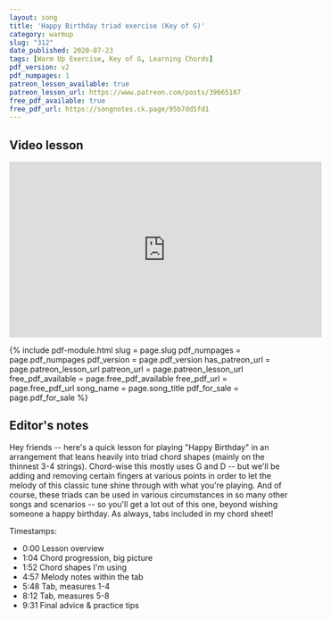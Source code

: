 ```yaml
---
layout: song
title: 'Happy Birthday triad exercise (Key of G)'
category: warmup
slug: "312"
date_published: 2020-07-23
tags: [Warm Up Exercise, Key of G, Learning Chords]
pdf_version: v2
pdf_numpages: 1
patreon_lesson_available: true
patreon_lesson_url: https://www.patreon.com/posts/39665187
free_pdf_available: true
free_pdf_url: https://songnotes.ck.page/95b7dd5fd1
---
```


## Video lesson

<iframe width="560" height="315" src="https://www.youtube.com/embed/fJsqUe4ZIXA" frameborder="0" allow="accelerometer; autoplay; encrypted-media; gyroscope; picture-in-picture" allowfullscreen></iframe>

{% include pdf-module.html slug = page.slug pdf_numpages = page.pdf_numpages pdf_version = page.pdf_version has_patreon_url = page.patreon_lesson_url patreon_url = page.patreon_lesson_url free_pdf_available = page.free_pdf_available free_pdf_url = page.free_pdf_url song_name = page.song_title pdf_for_sale = page.pdf_for_sale %}

## Editor's notes

Hey friends -- here's a quick lesson for playing "Happy Birthday" in an arrangement that leans heavily into triad chord shapes (mainly on the thinnest 3-4 strings). Chord-wise this mostly uses G and D -- but we'll be adding and removing certain fingers at various points in order to let the melody of this classic tune shine through with what you're playing. And of course, these triads can be used in various circumstances in so many other songs and scenarios -- so you'll get a lot out of this one, beyond wishing someone a happy birthday. As always, tabs included in my chord sheet!

Timestamps:

- 0:00 Lesson overview
- 1:04 Chord progression, big picture
- 1:52 Chord shapes I'm using
- 4:57 Melody notes within the tab
- 5:48 Tab, measures 1-4
- 8:12 Tab, measures 5-8
- 9:31 Final advice & practice tips
